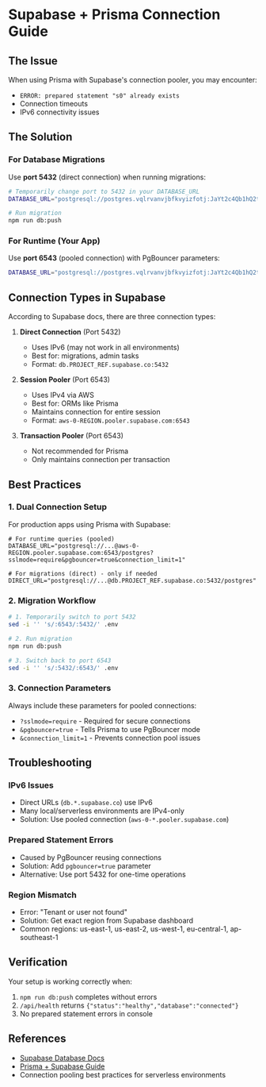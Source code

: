 # Supabase + Prisma Connection Guide

## The Issue
When using Prisma with Supabase's connection pooler, you may encounter:
- `ERROR: prepared statement "s0" already exists`
- Connection timeouts
- IPv6 connectivity issues

## The Solution

### For Database Migrations
Use **port 5432** (direct connection) when running migrations:
```bash
# Temporarily change port to 5432 in your DATABASE_URL
DATABASE_URL="postgresql://postgres.vqlrvanvjbfkvyizfotj:JaYt2c4Qb1hQ2tsK@aws-0-us-east-2.pooler.supabase.com:5432/postgres?sslmode=require"

# Run migration
npm run db:push
```

### For Runtime (Your App)
Use **port 6543** (pooled connection) with PgBouncer parameters:
```bash
DATABASE_URL="postgresql://postgres.vqlrvanvjbfkvyizfotj:JaYt2c4Qb1hQ2tsK@aws-0-us-east-2.pooler.supabase.com:6543/postgres?sslmode=require&pgbouncer=true&connection_limit=1"
```

## Connection Types in Supabase

According to Supabase docs, there are three connection types:

1. **Direct Connection** (Port 5432)
   - Uses IPv6 (may not work in all environments)
   - Best for: migrations, admin tasks
   - Format: `db.PROJECT_REF.supabase.co:5432`

2. **Session Pooler** (Port 6543)
   - Uses IPv4 via AWS
   - Best for: ORMs like Prisma
   - Maintains connection for entire session
   - Format: `aws-0-REGION.pooler.supabase.com:6543`

3. **Transaction Pooler** (Port 6543)
   - Not recommended for Prisma
   - Only maintains connection per transaction

## Best Practices

### 1. Dual Connection Setup
For production apps using Prisma with Supabase:

```env
# For runtime queries (pooled)
DATABASE_URL="postgresql://...@aws-0-REGION.pooler.supabase.com:6543/postgres?sslmode=require&pgbouncer=true&connection_limit=1"

# For migrations (direct) - only if needed
DIRECT_URL="postgresql://...@db.PROJECT_REF.supabase.co:5432/postgres"
```

### 2. Migration Workflow
```bash
# 1. Temporarily switch to port 5432
sed -i '' 's/:6543/:5432/' .env

# 2. Run migration
npm run db:push

# 3. Switch back to port 6543
sed -i '' 's/:5432/:6543/' .env
```

### 3. Connection Parameters
Always include these parameters for pooled connections:
- `?sslmode=require` - Required for secure connections
- `&pgbouncer=true` - Tells Prisma to use PgBouncer mode
- `&connection_limit=1` - Prevents connection pool issues

## Troubleshooting

### IPv6 Issues
- Direct URLs (`db.*.supabase.co`) use IPv6
- Many local/serverless environments are IPv4-only
- Solution: Use pooled connection (`aws-0-*.pooler.supabase.com`)

### Prepared Statement Errors
- Caused by PgBouncer reusing connections
- Solution: Add `pgbouncer=true` parameter
- Alternative: Use port 5432 for one-time operations

### Region Mismatch
- Error: "Tenant or user not found"
- Solution: Get exact region from Supabase dashboard
- Common regions: us-east-1, us-east-2, us-west-1, eu-central-1, ap-southeast-1

## Verification

Your setup is working correctly when:
1. `npm run db:push` completes without errors
2. `/api/health` returns `{"status":"healthy","database":"connected"}`
3. No prepared statement errors in console

## References
- [Supabase Database Docs](https://supabase.com/docs)
- [Prisma + Supabase Guide](https://supabase.com/partners/integrations/prisma)
- Connection pooling best practices for serverless environments 